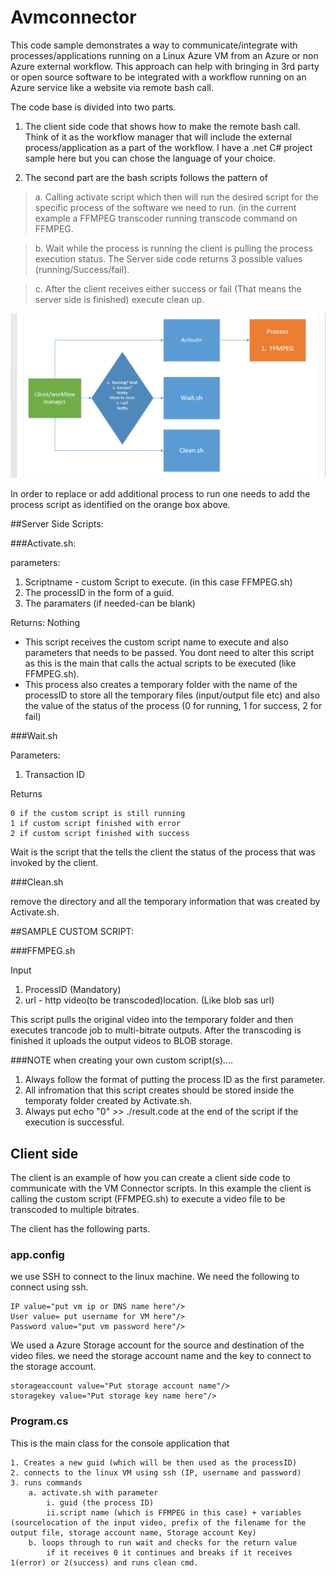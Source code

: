 # Avmconnector
This code sample demonstrates a way to communicate/integrate with processes/applications running on a Linux Azure VM from an Azure or non Azure external workflow. This approach can help with bringing in 3rd party or open source software to be integrated with a workflow running on an Azure service like a website via remote bash call. 

The code base is divided into two parts.

1.  The client side code that shows how to make the remote bash call.  Think of it as the workflow manager that will 
include the external process/application as a part of the workflow.  I have a .net C# project sample here but you can chose the language of your choice.

2.  The second part are the bash scripts follows the pattern of 
  >a. Calling activate script which then will run the desired script for the specific process of the software we need to run. (in the current example a FFMPEG transcoder running transcode command on FFMPEG. 
  
  >b. Wait while the process is running the client is pulling the process execution status.  The Server side code returns 3 possible values (running/Success/fail).  
  
  >c. After the client receives either success or fail (That means the server side is finished) execute clean up. 
  
  
[![N|Solid](https://github.com/lukhand/Avmconnector/blob/master/Diagram.PNG)](https://github.com/lukhand/Avmconnector/blob/master/Diagram.PNG)

In order to replace or add additional process to run one needs to add the process script as identified on the orange box above.  

##Server Side Scripts:

###Activate.sh:

parameters:

1. Scriptname - custom Script to execute. (in this case FFMPEG.sh)
2. The processID in the form of a guid.
3. The paramaters (if needed-can be blank)

Returns: 
Nothing

 - This script receives the custom script name to execute and also parameters that needs to be passed. You dont need to alter this script as this is the main that calls the actual scripts to be executed (like FFMPEG.sh).   
 - This process also creates a temporary folder with the name of the processID to store all the temporary files (input/output file etc) and also the value of the status of the process (0 for running, 1 for success, 2 for fail)
  

###Wait.sh

Parameters:

1. Transaction ID

Returns

	0 if the custom script is still running
	1 if custom script finished with error
	2 if custom script finished with success

Wait is the script that the tells the client the status of the process that was invoked by the client.  

###Clean.sh

 remove the directory and all the temporary information that was created by Activate.sh.  


##SAMPLE CUSTOM SCRIPT:

###FFMPEG.sh

 Input
  1. ProcessID (Mandatory)
  2. url - http video(to be transcoded)location. (Like blob sas url)

This script pulls the original video into the temporary folder and then executes trancode job to multi-bitrate outputs. After the transcoding is finished it uploads the output videos to BLOB storage.  
	

###NOTE when creating your own custom script(s)....

1.  Always follow the format of putting the process ID as the first parameter.
2.  All infromation that this script creates should be stored inside the temporaty folder created by Activate.sh.  	 
3.  Always put echo "0" >> ./result.code at the end of the script if the execution is successful.  

## Client side
The client is an example of how you can create a client side code to communicate with the VM Connector scripts.  In this example the client is calling the custom script (FFMPEG.sh) to execute a video file to be transcoded to multiple bitrates. 

The client has the following parts. 

### app.config

we use SSH to connect to the linux machine. We need the following to connect using ssh.

    IP value="put vm ip or DNS name here"/>
    User value= put username for VM here"/>
    Password value="put vm password here"/>

We used a Azure Storage account for the source and destination of the video files.  we need the storage account name and the key to connect to the storage account.  

    storageaccount value="Put storage account name"/>
    storagekey value="Put storage key name here"/>


### Program.cs

This is the main class for the console application that 

	1. Creates a new guid (which will be then used as the processID) 
	2. connects to the linux VM using ssh (IP, username and password)
	3. runs commands
		a. activate.sh with parameter
			i. guid (the process ID)
			ii.script name (which is FFMPEG in this case) + variables (sourcelocation of the input video, prefix of the filename for the output file, storage account name, Storage account Key)
		b. loops through to run wait and checks for the return value
			if it receives 0 it continues and breaks if it receives 1(error) or 2(success) and runs clean cmd. 
